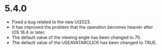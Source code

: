 # 5.4.0
- Fixed a bug related to the new UI2023.
- It has improved the problem that the operation becomes heavier after iOS 16.4 or later.
- The default value of the viewing angle has been changed to 70.
- The default value of the USEAVATARCLICK has been changed to TRUE.